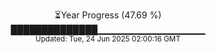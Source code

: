 <p align="center">
⏳Year Progress (47.69 %) <br>
██████████████▁▁▁▁▁▁▁▁▁▁▁▁▁▁▁▁ <br>
<sub>Updated: Tue, 24 Jun 2025 02:00:16 GMT</sub>
</p>

